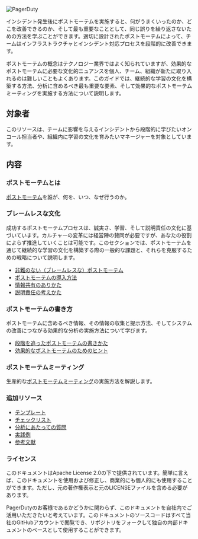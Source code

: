 ![PagerDuty](assets/img/headers/Postmortems-Title.png)

インシデント発生後にポストモーテムを実施すると、何がうまくいったのか、どこを改善できるのか、そして最も重要なこととして、同じ誤りを繰り返さないための方法を学ぶことができます。適切に設計されたポストモーテムによって、チームはインフラストラクチャとインシデント対応プロセスを段階的に改善できます。

ポストモーテムの概念はテクノロジー業界ではよく知られていますが、効果的なポストモーテムに必要な文化的ニュアンスを個人、チーム、組織が新たに取り入れるのは難しいこともよくあります。このガイドでは、継続的な学習の文化を構築する方法、分析に含めるべき最も重要な要素、そして効果的なポストモーテムミーティングを実施する方法について説明します。

## 対象者
このリソースは、チームに影響を与えるインシデントから段階的に学びたいオンコール担当者や、組織内に学習の文化を育みたいマネージャーを対象としています。

## 内容
### ポストモーテムとは
[ポストモーテム](what_is.md)を誰が、何を、いつ、なぜ行うのか。

### ブレームレスな文化
成功するポストモーテムプロセスは、誠実さ、学習、そして説明責任の文化に基づいています。カルチャーの変革には経営陣の賛同が必要ですが、あなたの役割によらず推進していくことは可能です。このセクションでは、ポストモーテムを通じて継続的な学習の文化を構築する際の一般的な課題と、それらを克服するための戦略について説明します。

- [非難のない（ブレームレスな）ポストモーテム](culture/blameless.md)
- [ポストモーテムの導入方法](culture/introduce.md)
- [情報共有のありかた](culture/sharing.md)
- [説明責任の考えかた](culture/accountability.md)

### ポストモーテムの書き方
ポストモーテムに含めるべき情報、その情報の収集と提示方法、そしてシステムの改善につながる効果的な分析の実施方法について学びます。

- [段階を追ったポストモーテムの書きかた](how_to_write/writing.md)
- [効果的なポストモーテムのためのヒント](how_to_write/effective_postmortems.md)

### ポストモーテムミーティング
生産的な[ポストモーテムミーティング](meeting.md)の実施方法を解説します。

### 追加リソース

- [テンプレート](resources/post_mortem_template.md)
- [チェックリスト](resources/checklist.md)
- [分析にあたっての質問](resources/analysis.md)
- [実践例](resources/examples.md)
- [参考文献](resources/reading.md)

### ライセンス
このドキュメントはApache License 2.0の下で提供されています。簡単に言えば、このドキュメントを使用および修正し、商業的にも個人的にも使用することができます。ただし、元の著作権表示と元のLICENSEファイルを含める必要があります。

PagerDutyのお客様であるかどうかに関わらず、このドキュメントを自社内でご活用いただきたいと考えています。このドキュメントのソースコードはすべて当社のGitHubアカウントで閲覧でき、リポジトリをフォークして独自の内部ドキュメントのベースとして使用することができます。
